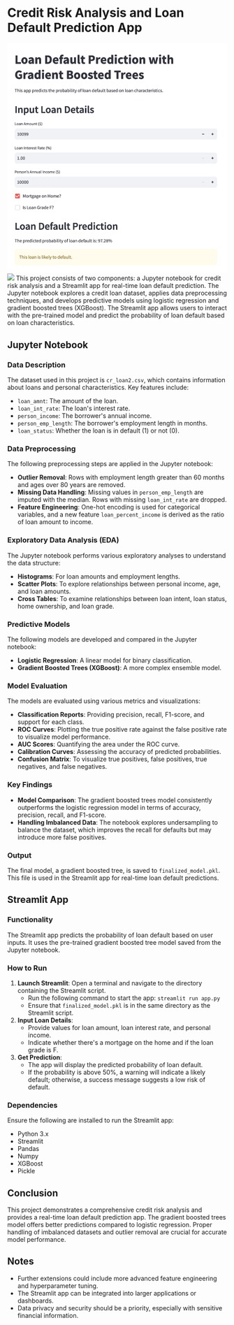 # Credit Risk Analysis and Loan Default Prediction App
![](https://github.com/abh2050/creditriskcomodeling/blob/main/pic1.png)
![](https://github.com/abh2050/creditriskcomodeling/blob/main/pic2.png)
This project consists of two components: a Jupyter notebook for credit risk analysis and a Streamlit app for real-time loan default prediction. The Jupyter notebook explores a credit loan dataset, applies data preprocessing techniques, and develops predictive models using logistic regression and gradient boosted trees (XGBoost). The Streamlit app allows users to interact with the pre-trained model and predict the probability of loan default based on loan characteristics.

## Jupyter Notebook
### Data Description
The dataset used in this project is `cr_loan2.csv`, which contains information about loans and personal characteristics. Key features include:
- `loan_amnt`: The amount of the loan.
- `loan_int_rate`: The loan's interest rate.
- `person_income`: The borrower's annual income.
- `person_emp_length`: The borrower's employment length in months.
- `loan_status`: Whether the loan is in default (1) or not (0).

### Data Preprocessing
The following preprocessing steps are applied in the Jupyter notebook:
- **Outlier Removal**: Rows with employment length greater than 60 months and ages over 80 years are removed.
- **Missing Data Handling**: Missing values in `person_emp_length` are imputed with the median. Rows with missing `loan_int_rate` are dropped.
- **Feature Engineering**: One-hot encoding is used for categorical variables, and a new feature `loan_percent_income` is derived as the ratio of loan amount to income.

### Exploratory Data Analysis (EDA)
The Jupyter notebook performs various exploratory analyses to understand the data structure:
- **Histograms**: For loan amounts and employment lengths.
- **Scatter Plots**: To explore relationships between personal income, age, and loan amounts.
- **Cross Tables**: To examine relationships between loan intent, loan status, home ownership, and loan grade.

### Predictive Models
The following models are developed and compared in the Jupyter notebook:
- **Logistic Regression**: A linear model for binary classification.
- **Gradient Boosted Trees (XGBoost)**: A more complex ensemble model.

### Model Evaluation
The models are evaluated using various metrics and visualizations:
- **Classification Reports**: Providing precision, recall, F1-score, and support for each class.
- **ROC Curves**: Plotting the true positive rate against the false positive rate to visualize model performance.
- **AUC Scores**: Quantifying the area under the ROC curve.
- **Calibration Curves**: Assessing the accuracy of predicted probabilities.
- **Confusion Matrix**: To visualize true positives, false positives, true negatives, and false negatives.

### Key Findings
- **Model Comparison**: The gradient boosted trees model consistently outperforms the logistic regression model in terms of accuracy, precision, recall, and F1-score.
- **Handling Imbalanced Data**: The notebook explores undersampling to balance the dataset, which improves the recall for defaults but may introduce more false positives.

### Output
The final model, a gradient boosted tree, is saved to `finalized_model.pkl`. This file is used in the Streamlit app for real-time loan default predictions.

## Streamlit App
### Functionality
The Streamlit app predicts the probability of loan default based on user inputs. It uses the pre-trained gradient boosted tree model saved from the Jupyter notebook.

### How to Run
1. **Launch Streamlit**: Open a terminal and navigate to the directory containing the Streamlit script.
   - Run the following command to start the app: `streamlit run app.py`
   - Ensure that `finalized_model.pkl` is in the same directory as the Streamlit script.
2. **Input Loan Details**:
   - Provide values for loan amount, loan interest rate, and personal income.
   - Indicate whether there's a mortgage on the home and if the loan grade is F.
3. **Get Prediction**:
   - The app will display the predicted probability of loan default.
   - If the probability is above 50%, a warning will indicate a likely default; otherwise, a success message suggests a low risk of default.

### Dependencies
Ensure the following are installed to run the Streamlit app:
- Python 3.x
- Streamlit
- Pandas
- Numpy
- XGBoost
- Pickle

## Conclusion
This project demonstrates a comprehensive credit risk analysis and provides a real-time loan default prediction app. The gradient boosted trees model offers better predictions compared to logistic regression. Proper handling of imbalanced datasets and outlier removal are crucial for accurate model performance.

## Notes
- Further extensions could include more advanced feature engineering and hyperparameter tuning.
- The Streamlit app can be integrated into larger applications or dashboards.
- Data privacy and security should be a priority, especially with sensitive financial information.
